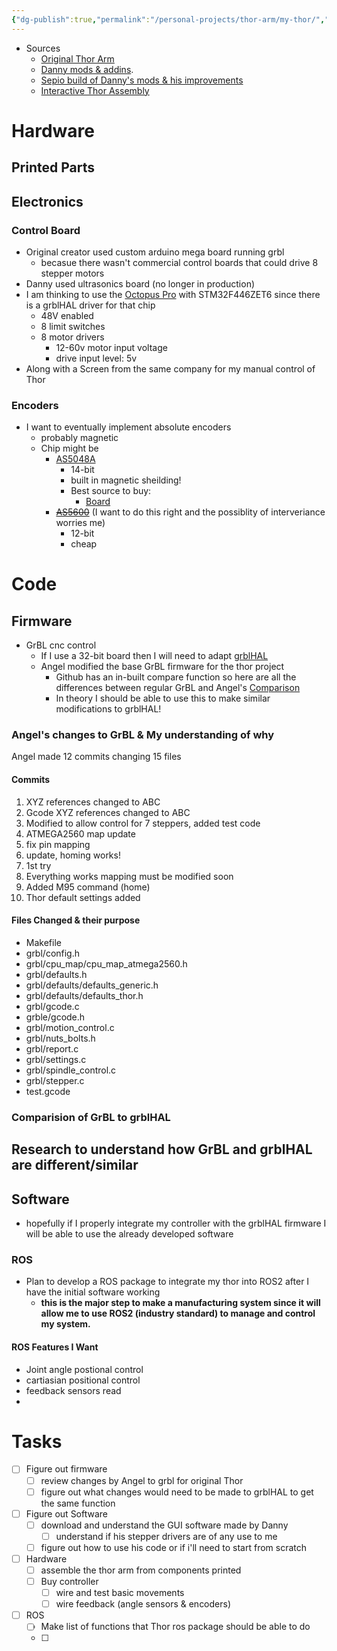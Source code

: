 ```yaml
---
{"dg-publish":true,"permalink":"/personal-projects/thor-arm/my-thor/","tags":["robotics","3d_printing","p_project"]}
---
```



- Sources 
	- [Original Thor Arm](http://thor.angel-lm.com/)
	- [Danny mods & addins](https://hackaday.io/project/16665-thor-robot-with-addons-and-gui).
	- [Sepio build of Danny's mods & his improvements](https://hackaday.io/project/26341-building-and-improving-the-thor-robot-arm) 
	- [Interactive Thor Assembly](https://angellm.github.io/ThorAssembly/) 

# Hardware 

## Printed Parts


## Electronics 
### Control Board
- Original creator used custom arduino mega board running grbl
	- becasue there wasn't commercial control boards that could drive 8 stepper motors
- Danny used ultrasonics board (no longer in production)
- I am thinking to use the [Octopus Pro](https://biqu.equipment/products/bigtreetech-octopus-pro-v1-0-chip-f446?_pos=1&_psq=BTT+Octopus+Pro&_ss=e&_v=1.0&variant=39482177257570) with STM32F446ZET6 since there is a grblHAL driver for that chip
	- 48V enabled 
	- 8 limit switches 
	- 8 motor drivers 
		- 12-60v motor input voltage
		- drive input level: 5v
- Along with a Screen from the same company for my manual control of Thor

### Encoders 
- I want to eventually implement absolute encoders 
	- probably magnetic
	- Chip might be
		- [AS5048A](https://ams.com/as5048a) 
			- 14-bit
			- built in magnetic sheilding! 
			- Best source to buy:
				- [Board](https://www.tindie.com/products/smallrobots/as5048a-encoder-board-for-robots-motor-control/) 
		- ~~[AS5600](https://ams.com/en/as5600)~~ (I want to do this right and the possiblity of interveriance worries me)
			- 12-bit
			- cheap

# Code 

## Firmware 
- GrBL cnc control 
	- If I use a 32-bit board then I will need to adapt [grblHAL](https://github.com/grblHAL) 
	- Angel modified the base GrBL firmware for the thor project 
		- Github has an in-built compare function so here are all the differences between regular GrBL and Angel's [Comparison](https://github.com/grbl/grbl/compare/master...AngelLM:grbl:master) 
		- In theory I should be able to use this to make similar modifications to grblHAL!

### Angel's changes to GrBL & My understanding of why
Angel made 12 commits changing 15 files

#### Commits
1.  XYZ references changed to ABC
2. Gcode XYZ references changed to ABC
3. Modified to allow control for 7 steppers, added test code
4. ATMEGA2560 map update
5. fix pin mapping
6. update, homing works!
7. 1st try
8. Everything works mapping must be modified soon
9. Added M95 command (home)
10. Thor default settings added

#### Files Changed & their purpose
- Makefile
- grbl/config.h
- grbl/cpu_map/cpu_map_atmega2560.h
- grbl/defaults.h
- grbl/defaults/defaults_generic.h
- grbl/defaults/defaults_thor.h
- grbl/gcode.c
- grble/gcode.h
- grbl/motion_control.c
- grbl/nuts_bolts.h
- grbl/report.c
- grbl/settings.c
- grbl/spindle_control.c
- grbl/stepper.c
- test.gcode

### Comparision of GrBL to grblHAL
Research to understand how GrBL and grblHAL are different/similar
-  

## Software
- hopefully if I properly integrate my controller with the grblHAL firmware I will be able to use the already developed software

### ROS 
- Plan to develop a ROS package to integrate my thor into ROS2 after I have the initial software working 
	- **this is the major step to make a manufacturing system since it will allow me to use ROS2 (industry standard) to manage and control my system.**

#### ROS Features I Want
- Joint angle postional control
- cartiasian positional control
- feedback sensors read 
- 


# Tasks 
- [ ] Figure out firmware
	- [ ] review changes by Angel to grbl for original Thor
	- [ ] figure out what changes would need to be made to grblHAL to get the same function
- [ ] Figure out Software
	- [ ] download and understand the GUI software made by Danny
		- [ ] understand if his stepper drivers are of any use to me
	- [ ] figure out how to use his code or if i'll need to start from scratch
- [ ] Hardware
	- [ ] assemble the thor arm from components printed
	- [ ]  Buy controller
		- [ ] wire and test basic movements
		- [ ] wire feedback (angle sensors & encoders)
- [ ] ROS
	- [ ] Make list of functions that Thor ros package should be able to do
	- [ ] 
